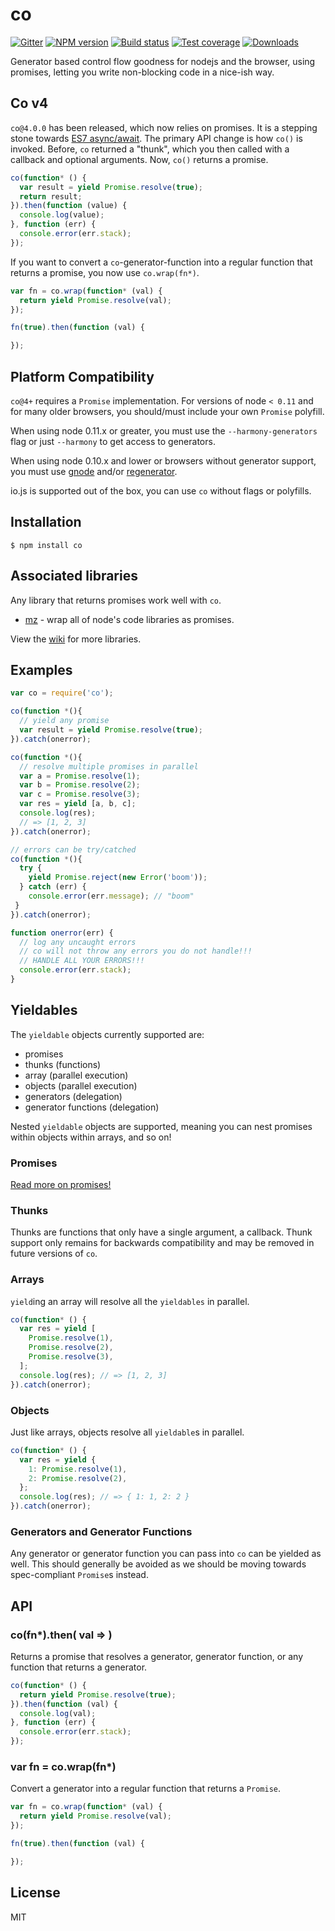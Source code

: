 # co

[![Gitter][gitter-image]][gitter-url]
[![NPM version][npm-image]][npm-url]
[![Build status][travis-image]][travis-url]
[![Test coverage][coveralls-image]][coveralls-url]
[![Downloads][downloads-image]][downloads-url]

Generator based control flow goodness for nodejs and the browser, using promises, letting you write non-blocking code in
a nice-ish way.

## Co v4

`co@4.0.0` has been released, which now relies on promises. It is a stepping stone
towards [ES7 async/await](https://github.com/lukehoban/ecmascript-asyncawait). The primary API change is how `co()` is
invoked. Before, `co` returned a "thunk", which you then called with a callback and optional arguments. Now, `co()`
returns a promise.

```js
co(function* () {
  var result = yield Promise.resolve(true);
  return result;
}).then(function (value) {
  console.log(value);
}, function (err) {
  console.error(err.stack);
});
```

If you want to convert a `co`-generator-function into a regular function that returns a promise, you now
use `co.wrap(fn*)`.

```js
var fn = co.wrap(function* (val) {
  return yield Promise.resolve(val);
});

fn(true).then(function (val) {

});
```

## Platform Compatibility

`co@4+` requires a `Promise` implementation. For versions of node `< 0.11` and for many older browsers, you should/must
include your own `Promise` polyfill.

When using node 0.11.x or greater, you must use the `--harmony-generators`
flag or just `--harmony` to get access to generators.

When using node 0.10.x and lower or browsers without generator support, you must
use [gnode](https://github.com/TooTallNate/gnode) and/or [regenerator](http://facebook.github.io/regenerator/).

io.js is supported out of the box, you can use `co` without flags or polyfills.

## Installation

```
$ npm install co
```

## Associated libraries

Any library that returns promises work well with `co`.

- [mz](https://github.com/normalize/mz) - wrap all of node's code libraries as promises.

View the [wiki](https://github.com/visionmedia/co/wiki) for more libraries.

## Examples

```js
var co = require('co');

co(function *(){
  // yield any promise
  var result = yield Promise.resolve(true);
}).catch(onerror);

co(function *(){
  // resolve multiple promises in parallel
  var a = Promise.resolve(1);
  var b = Promise.resolve(2);
  var c = Promise.resolve(3);
  var res = yield [a, b, c];
  console.log(res);
  // => [1, 2, 3]
}).catch(onerror);

// errors can be try/catched
co(function *(){
  try {
    yield Promise.reject(new Error('boom'));
  } catch (err) {
    console.error(err.message); // "boom"
 }
}).catch(onerror);

function onerror(err) {
  // log any uncaught errors
  // co will not throw any errors you do not handle!!!
  // HANDLE ALL YOUR ERRORS!!!
  console.error(err.stack);
}
```

## Yieldables

The `yieldable` objects currently supported are:

- promises
- thunks (functions)
- array (parallel execution)
- objects (parallel execution)
- generators (delegation)
- generator functions (delegation)

Nested `yieldable` objects are supported, meaning you can nest promises within objects within arrays, and so on!

### Promises

[Read more on promises!](https://developer.mozilla.org/en-US/docs/Web/JavaScript/Reference/Global_Objects/Promise)

### Thunks

Thunks are functions that only have a single argument, a callback. Thunk support only remains for backwards
compatibility and may be removed in future versions of `co`.

### Arrays

`yield`ing an array will resolve all the `yieldables` in parallel.

```js
co(function* () {
  var res = yield [
    Promise.resolve(1),
    Promise.resolve(2),
    Promise.resolve(3),
  ];
  console.log(res); // => [1, 2, 3]
}).catch(onerror);
```

### Objects

Just like arrays, objects resolve all `yieldable`s in parallel.

```js
co(function* () {
  var res = yield {
    1: Promise.resolve(1),
    2: Promise.resolve(2),
  };
  console.log(res); // => { 1: 1, 2: 2 }
}).catch(onerror);
```

### Generators and Generator Functions

Any generator or generator function you can pass into `co`
can be yielded as well. This should generally be avoided as we should be moving towards spec-compliant `Promise`s
instead.

## API

### co(fn*).then( val => )

Returns a promise that resolves a generator, generator function, or any function that returns a generator.

```js
co(function* () {
  return yield Promise.resolve(true);
}).then(function (val) {
  console.log(val);
}, function (err) {
  console.error(err.stack);
});
```

### var fn = co.wrap(fn*)

Convert a generator into a regular function that returns a `Promise`.

```js
var fn = co.wrap(function* (val) {
  return yield Promise.resolve(val);
});

fn(true).then(function (val) {

});
```

## License

MIT

[npm-image]: https://img.shields.io/npm/v/co.svg?style=flat-square

[npm-url]: https://npmjs.org/package/co

[travis-image]: https://img.shields.io/travis/tj/co.svg?style=flat-square

[travis-url]: https://travis-ci.org/tj/co

[coveralls-image]: https://img.shields.io/coveralls/tj/co.svg?style=flat-square

[coveralls-url]: https://coveralls.io/r/tj/co

[downloads-image]: http://img.shields.io/npm/dm/co.svg?style=flat-square

[downloads-url]: https://npmjs.org/package/co

[gitter-image]: https://badges.gitter.im/Join%20Chat.svg

[gitter-url]: https://gitter.im/tj/co?utm_source=badge&utm_medium=badge&utm_campaign=pr-badge&utm_content=badge
